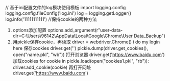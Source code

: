 // 基于ini配置文件的log模块使用模板
import logging.config
logging.config.fileConfig('log.ini')
log = logging.getLogger()
log.info('11111111111')
//保持cookie的两种方法

1. options添加配置
   options.add_argument(r"user-data-dir=C:\Users\96142\AppData\Local\Google\Chrome\User Data_Backup")
2. 用pickle保存cookie，再读取
   driver = webdriver.Chrome()
   i do my login here
   保存cookies
   driver.get('')
   pickle.dump(driver.get_cookies(), open("name.pkl", "wb"))
   打开浏览器
   driver.get('https://www.baidu.com')
   加载cookies
   for cookie in pickle.load(open("cookies1.pkl", "rb")):
   driver.add_cookie(cookie)
   再打开网址
   driver.get('https://www.baidu.com')


